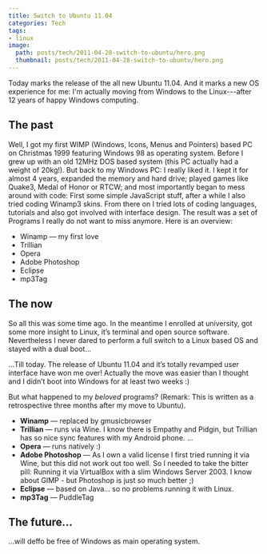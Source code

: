 ```yaml
---
title: Switch to Ubuntu 11.04
categories: Tech
tags:
- linux
image:
  path: posts/tech/2011-04-28-switch-to-ubuntu/hero.png
  thumbnail: posts/tech/2011-04-28-switch-to-ubuntu/hero.png
---
```


Today marks the release of the all new Ubuntu 11.04.
And it marks a new OS experience for me: I'm actually moving from Windows to the Linux---after 12 years of happy Windows computing.

The past
--------

Well, I got my first WIMP (Windows, Icons, Menus and Pointers) based PC
on Christmas 1999 featuring Windows 98 as operating system. Before I
grew up with an old 12MHz DOS based system (this PC actually had a
weight of 20kg!).
But back to my Windows PC: I really liked it. I kept it for almost 4
years, expanded the memory and hard drive; played games like Quake3, Medal of Honor or
RTCW; and most importantly began to mess around with code: First some
simple JavaScript stuff, after a while I also tried coding Winamp3
skins. From there on I tried lots of coding languages, tutorials and
also got involved with interface design.
The result was a set of Programs I really do not want to miss anymore.
Here is an overview:
* Winamp — my first love
* Trillian
* Opera
* Adobe Photoshop
* Eclipse
* mp3Tag

The now
-------

So all this was some time ago. In the meantime I enrolled at university,
got some more insight to Linux, it’s terminal and open source software.
Nevertheless I never dared to perform a full switch to a Linux based OS
and stayed with a dual boot…

…Till today. The release of Ubuntu 11.04 and it’s totally revamped user
interface have won me over! Actually the move was easier than I thought
and I didn’t boot into Windows for at least two weeks :)

But what happened to my *beloved* programs? (Remark: This is written as
a retrospective three months after my move to Ubuntu).
* **Winamp** — replaced by gmusicbrowser
* **Trillian** — runs via Wine. I know there is Empathy and Pidgin, but
Trillian has so nice sync features with my Android phone. …
* **Opera** — runs natively :)
* **Adobe Photoshop** — As I own a valid license I first tried running
it via Wine, but this did not work out too well. So I needed to take the
bitter pill: Running it via VirtualBox with a slim Windows Server 2003.
I know about GIMP - but Photoshop is just so much better ;)
* **Eclipse** — based on Java… so no problems running it with Linux.
* **mp3Tag** — PuddleTag

The future…
-----------

…will deffo be free of Windows as main operating system.
